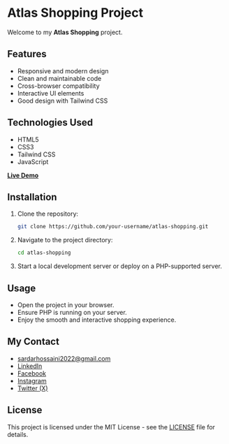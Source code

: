 # Atlas Shopping Project

Welcome to my **Atlas Shopping** project.

## Features

- Responsive and modern design
- Clean and maintainable code
- Cross-browser compatibility
- Interactive UI elements
- Good design with Tailwind CSS

## Technologies Used

- HTML5
- CSS3
- Tailwind CSS
- JavaScript

<b>[Live Demo](https://sardar219.github.io/H-Decoration/)</b>

## Installation

1. Clone the repository:
   ```sh
   git clone https://github.com/your-username/atlas-shopping.git
   ```
2. Navigate to the project directory:
   ```sh
   cd atlas-shopping
   ```
3. Start a local development server or deploy on a PHP-supported server.

## Usage

- Open the project in your browser.
- Ensure PHP is running on your server.
- Enjoy the smooth and interactive shopping experience.

## My Contact

- [sardarhossaini2022@gmail.com](mailto:sardarhossaini2022@gmail.com)
- [LinkedIn](https://www.linkedin.com/in/sardar-hussaini)
- [Facebook](https://www.facebook.com/profile.php?id=100022777820383)
- [Instagram](https://www.instagram.com/sardarhussaini2024/)
- [Twitter (X)](https://x.com/Sardar626285221)

## License

This project is licensed under the MIT License - see the [LICENSE](LICENSE) file for details.
